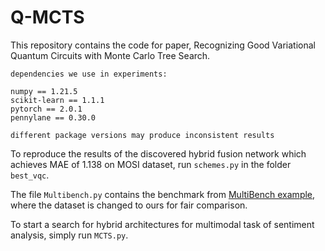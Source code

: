 # Q-MCTS
This repository contains the code for paper, Recognizing Good Variational Quantum Circuits with Monte Carlo Tree Search.
```
dependencies we use in experiments:

numpy == 1.21.5
scikit-learn == 1.1.1
pytorch == 2.0.1
pennylane == 0.30.0

different package versions may produce inconsistent results
```
To reproduce the results of the discovered hybrid fusion network which achieves MAE of 1.138 on MOSI dataset, run ```schemes.py``` in the folder ```best_vqc```.

The file ```Multibench.py``` contains the benchmark from <a href="https://github.com/pliang279/MultiBench/blob/main/examples/Multibench_Example_Usage_Colab.ipynb">MultiBench example</a>, where the dataset is changed to ours for fair comparison.

To start a search for hybrid architectures for multimodal task of sentiment analysis, simply run ```MCTS.py```.